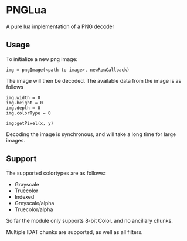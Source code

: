 PNGLua
======

A pure lua implementation of a PNG decoder

Usage
-----

To initialize a new png image:

    img = pngImage(<path to image>, newRowCallback)
    
The image will then be decoded. The available data from the image is as follows
```
img.width = 0
img.height = 0
img.depth = 0
img.colorType = 0

img:getPixel(x, y)
```
Decoding the image is synchronous, and will take a long time for large images.

Support
-------

The supported colortypes are as follows:

-    Grayscale
-    Truecolor
-    Indexed
-    Greyscale/alpha
-    Truecolor/alpha

So far the module only supports 8-bit Color. and no ancillary chunks.

Multiple IDAT chunks are supported, as well as all filters.